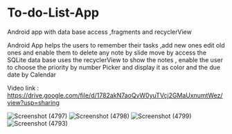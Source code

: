 # To-do-List-App
Android app with data base access ,fragments and recyclerView

Android App helps the users to remember their tasks ,add new ones 
edit old ones and enable them to delete any note by slide move by access the SQLite data base
uses the recyclerView to show the notes , enable the user to choose the priority by number Picker and display it as color and the due date by Calendar

Video link : https://drive.google.com/file/d/1782akN7aoQvW0yuTVcj2GMaUxnumtWez/view?usp=sharing

![Screenshot (4797)](https://user-images.githubusercontent.com/61096353/141482220-39dd3d64-5132-43f7-87b7-446c0377e15f.png)
![Screenshot (4798)](https://user-images.githubusercontent.com/61096353/141482227-da1f95df-b0f4-4458-af73-4882c890c6a3.png)
![Screenshot (4799)](https://user-images.githubusercontent.com/61096353/141482230-19090560-c58b-440b-bc70-ed5234344681.png)
![Screenshot (4793)](https://user-images.githubusercontent.com/61096353/141482232-6392ab6a-1f84-4e1f-846a-5cfa8270fe55.png)
